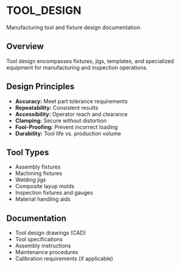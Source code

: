 # TOOL_DESIGN

Manufacturing tool and fixture design documentation.

## Overview

Tool design encompasses fixtures, jigs, templates, and specialized equipment for manufacturing and inspection operations.

## Design Principles

- **Accuracy:** Meet part tolerance requirements
- **Repeatability:** Consistent results
- **Accessibility:** Operator reach and clearance
- **Clamping:** Secure without distortion
- **Fool-Proofing:** Prevent incorrect loading
- **Durability:** Tool life vs. production volume

## Tool Types

- Assembly fixtures
- Machining fixtures
- Welding jigs
- Composite layup molds
- Inspection fixtures and gauges
- Material handling aids

## Documentation

- Tool design drawings (CAD)
- Tool specifications
- Assembly instructions
- Maintenance procedures
- Calibration requirements (if applicable)
